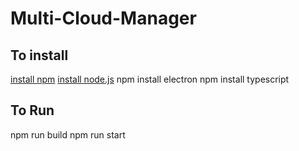 # Multi-Cloud-Manager

## To install
[install npm](https://docs.npmjs.com/downloading-and-installing-node-js-and-npm)
[install node.js](https://nodejs.org/en/download/package-manager)
npm install electron
npm install typescript

## To Run
npm run build
npm run start